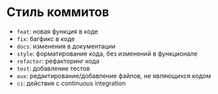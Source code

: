 # Стиль коммитов

- `feat`: новая функция в коде
- `fix`: багфикс в коде
- `docs`: изменения в документации
- `style`: форматирование кода, без изменений в функционале
- `refactor`: рефакторинг кода
- `test`: добавление тестов
- `aux`: редактирование/добавление файлов, не являющихся кодом
- `ci`: действия с continuous integration
